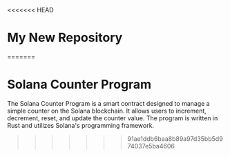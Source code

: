 <<<<<<< HEAD
# My New Repository
=======
# Solana Counter Program
The Solana Counter Program is a smart contract designed to manage a simple counter on the Solana blockchain. It allows users to increment, decrement, reset, and update the counter value. The program is written in Rust and utilizes Solana's programming framework.
>>>>>>> 91ae1ddb6baa8b89a97d35bb5d974037e5ba4606
